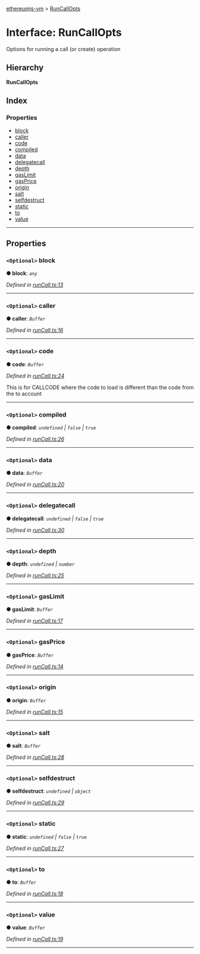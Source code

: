 [ethereumjs-vm](../README.md) > [RunCallOpts](../interfaces/runcallopts.md)

# Interface: RunCallOpts

Options for running a call (or create) operation

## Hierarchy

**RunCallOpts**

## Index

### Properties

* [block](runcallopts.md#block)
* [caller](runcallopts.md#caller)
* [code](runcallopts.md#code)
* [compiled](runcallopts.md#compiled)
* [data](runcallopts.md#data)
* [delegatecall](runcallopts.md#delegatecall)
* [depth](runcallopts.md#depth)
* [gasLimit](runcallopts.md#gaslimit)
* [gasPrice](runcallopts.md#gasprice)
* [origin](runcallopts.md#origin)
* [salt](runcallopts.md#salt)
* [selfdestruct](runcallopts.md#selfdestruct)
* [static](runcallopts.md#static)
* [to](runcallopts.md#to)
* [value](runcallopts.md#value)

---

## Properties

<a id="block"></a>

### `<Optional>` block

**● block**: *`any`*

*Defined in [runCall.ts:13](https://github.com/ethereumjs/ethereumjs-vm/blob/3e1633c/lib/runCall.ts#L13)*

___
<a id="caller"></a>

### `<Optional>` caller

**● caller**: *`Buffer`*

*Defined in [runCall.ts:16](https://github.com/ethereumjs/ethereumjs-vm/blob/3e1633c/lib/runCall.ts#L16)*

___
<a id="code"></a>

### `<Optional>` code

**● code**: *`Buffer`*

*Defined in [runCall.ts:24](https://github.com/ethereumjs/ethereumjs-vm/blob/3e1633c/lib/runCall.ts#L24)*

This is for CALLCODE where the code to load is different than the code from the to account

___
<a id="compiled"></a>

### `<Optional>` compiled

**● compiled**: *`undefined` \| `false` \| `true`*

*Defined in [runCall.ts:26](https://github.com/ethereumjs/ethereumjs-vm/blob/3e1633c/lib/runCall.ts#L26)*

___
<a id="data"></a>

### `<Optional>` data

**● data**: *`Buffer`*

*Defined in [runCall.ts:20](https://github.com/ethereumjs/ethereumjs-vm/blob/3e1633c/lib/runCall.ts#L20)*

___
<a id="delegatecall"></a>

### `<Optional>` delegatecall

**● delegatecall**: *`undefined` \| `false` \| `true`*

*Defined in [runCall.ts:30](https://github.com/ethereumjs/ethereumjs-vm/blob/3e1633c/lib/runCall.ts#L30)*

___
<a id="depth"></a>

### `<Optional>` depth

**● depth**: *`undefined` \| `number`*

*Defined in [runCall.ts:25](https://github.com/ethereumjs/ethereumjs-vm/blob/3e1633c/lib/runCall.ts#L25)*

___
<a id="gaslimit"></a>

### `<Optional>` gasLimit

**● gasLimit**: *`Buffer`*

*Defined in [runCall.ts:17](https://github.com/ethereumjs/ethereumjs-vm/blob/3e1633c/lib/runCall.ts#L17)*

___
<a id="gasprice"></a>

### `<Optional>` gasPrice

**● gasPrice**: *`Buffer`*

*Defined in [runCall.ts:14](https://github.com/ethereumjs/ethereumjs-vm/blob/3e1633c/lib/runCall.ts#L14)*

___
<a id="origin"></a>

### `<Optional>` origin

**● origin**: *`Buffer`*

*Defined in [runCall.ts:15](https://github.com/ethereumjs/ethereumjs-vm/blob/3e1633c/lib/runCall.ts#L15)*

___
<a id="salt"></a>

### `<Optional>` salt

**● salt**: *`Buffer`*

*Defined in [runCall.ts:28](https://github.com/ethereumjs/ethereumjs-vm/blob/3e1633c/lib/runCall.ts#L28)*

___
<a id="selfdestruct"></a>

### `<Optional>` selfdestruct

**● selfdestruct**: *`undefined` \| `object`*

*Defined in [runCall.ts:29](https://github.com/ethereumjs/ethereumjs-vm/blob/3e1633c/lib/runCall.ts#L29)*

___
<a id="static"></a>

### `<Optional>` static

**● static**: *`undefined` \| `false` \| `true`*

*Defined in [runCall.ts:27](https://github.com/ethereumjs/ethereumjs-vm/blob/3e1633c/lib/runCall.ts#L27)*

___
<a id="to"></a>

### `<Optional>` to

**● to**: *`Buffer`*

*Defined in [runCall.ts:18](https://github.com/ethereumjs/ethereumjs-vm/blob/3e1633c/lib/runCall.ts#L18)*

___
<a id="value"></a>

### `<Optional>` value

**● value**: *`Buffer`*

*Defined in [runCall.ts:19](https://github.com/ethereumjs/ethereumjs-vm/blob/3e1633c/lib/runCall.ts#L19)*

___

